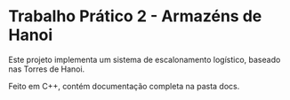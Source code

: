 # Trabalho Prático 2 - Armazéns de Hanoi

Este projeto implementa um sistema de escalonamento logístico, baseado nas Torres de Hanoi.

Feito em C++, contém documentação completa na pasta docs.
